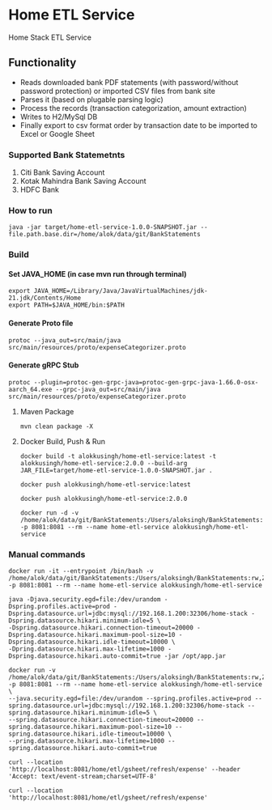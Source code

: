 # Home ETL Service 
Home Stack ETL Service

## Functionality
- Reads downloaded bank PDF statements (with password/without password protection) or imported CSV files from bank site
- Parses it (based on plugable parsing logic)
- Process the records (transaction categorization, amount extraction)
- Writes to H2/MySql DB
- Finally export to csv format order by transaction date to be imported to Excel or Google Sheet

### Supported Bank Statemetnts
1. Citi Bank Saving Account 
2. Kotak Mahindra Bank Saving Account 
3. HDFC Bank

### How to run
````
java -jar target/home-etl-service-1.0.0-SNAPSHOT.jar --file.path.base.dir=/home/alok/data/git/BankStatements
````

### Build
#### Set JAVA_HOME (in case mvn run through terminal)
```shell
export JAVA_HOME=/Library/Java/JavaVirtualMachines/jdk-21.jdk/Contents/Home
export PATH=$JAVA_HOME/bin:$PATH
```
#### Generate Proto file
```shell
protoc --java_out=src/main/java src/main/resources/proto/expenseCategorizer.proto
```
#### Generate gRPC Stub
```shell
protoc --plugin=protoc-gen-grpc-java=protoc-gen-grpc-java-1.66.0-osx-aarch_64.exe --grpc-java_out=src/main/java src/main/resources/proto/expenseCategorizer.proto
```
1. Maven Package
   ```shell
   mvn clean package -X
   ```
2. Docker Build, Push & Run
   ```shell
   docker build -t alokkusingh/home-etl-service:latest -t alokkusingh/home-etl-service:2.0.0 --build-arg JAR_FILE=target/home-etl-service-1.0.0-SNAPSHOT.jar .
   ```
   ```shell
   docker push alokkusingh/home-etl-service:latest
   ```
   ```shell
   docker push alokkusingh/home-etl-service:2.0.0
   ```
   ```shell
   docker run -d -v /home/alok/data/git/BankStatements:/Users/aloksingh/BankStatements:rw,Z -p 8081:8081 --rm --name home-etl-service alokkusingh/home-etl-service
   ```
   
### Manual commands
```shell
docker run -it --entrypoint /bin/bash -v /home/alok/data/git/BankStatements:/Users/aloksingh/BankStatements:rw,Z -p 8081:8081 --rm --name home-etl-service alokkusingh/home-etl-service
```
```shell
java -Djava.security.egd=file:/dev/urandom -Dspring.profiles.active=prod -Dspring.datasource.url=jdbc:mysql://192.168.1.200:32306/home-stack -Dspring.datasource.hikari.minimum-idle=5 \
-Dspring.datasource.hikari.connection-timeout=20000 -Dspring.datasource.hikari.maximum-pool-size=10 -Dspring.datasource.hikari.idle-timeout=10000 \
-Dpring.datasource.hikari.max-lifetime=1000 -Dspring.datasource.hikari.auto-commit=true -jar /opt/app.jar
```
```shell
docker run -v /home/alok/data/git/BankStatements:/Users/aloksingh/BankStatements:rw,Z -p 8081:8081 --rm --name home-etl-service alokkusingh/home-etl-service \
--java.security.egd=file:/dev/urandom --spring.profiles.active=prod --spring.datasource.url=jdbc:mysql://192.168.1.200:32306/home-stack --spring.datasource.hikari.minimum-idle=5 \
--spring.datasource.hikari.connection-timeout=20000 --spring.datasource.hikari.maximum-pool-size=10 --spring.datasource.hikari.idle-timeout=10000 \
--pring.datasource.hikari.max-lifetime=1000 --spring.datasource.hikari.auto-commit=true
```
```shell
curl --location 'http://localhost:8081/home/etl/gsheet/refresh/expense' --header 'Accept: text/event-stream;charset=UTF-8'
```
```shell
curl --location 'http://localhost:8081/home/etl/gsheet/refresh/expense'
```